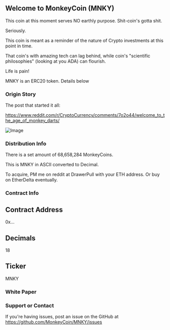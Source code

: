 ## Welcome to MonkeyCoin (MNKY)

This coin at this moment serves NO earthly purpose. Shit-coin's gotta shit.

Seriously. 

This coin is meant as a reminder of the nature of Crypto investments at this point in time.

That coin's with amazing tech can lag behind, while coin's "scientific philosophies" (looking at you ADA) can flourish.

Life is pain!

MNKY is an ERC20 token. Details below

### Origin Story

The post that started it all:

https://www.reddit.com/r/CryptoCurrency/comments/7o2o44/welcome_to_the_age_of_monkey_darts/

![Image](https://i.redd.it/fp3i8k0bo1801.jpg)


### Distribution Info 
There is a set amount of 68,658,284 MonkeyCoins.

This is MNKY in ASCII converted to Decimal. 

To acquire, PM me on reddit at DrawerPull with your ETH address. 
Or buy on EtherDelta eventually.


### Contract Info

## Contract Address
0x...

## Decimals
18

## Ticker
MNKY

### White Paper

### Support or Contact

If you're having issues, post an issue on the GitHub at 
https://github.com/MonkeyCoin/MNKY/issues
